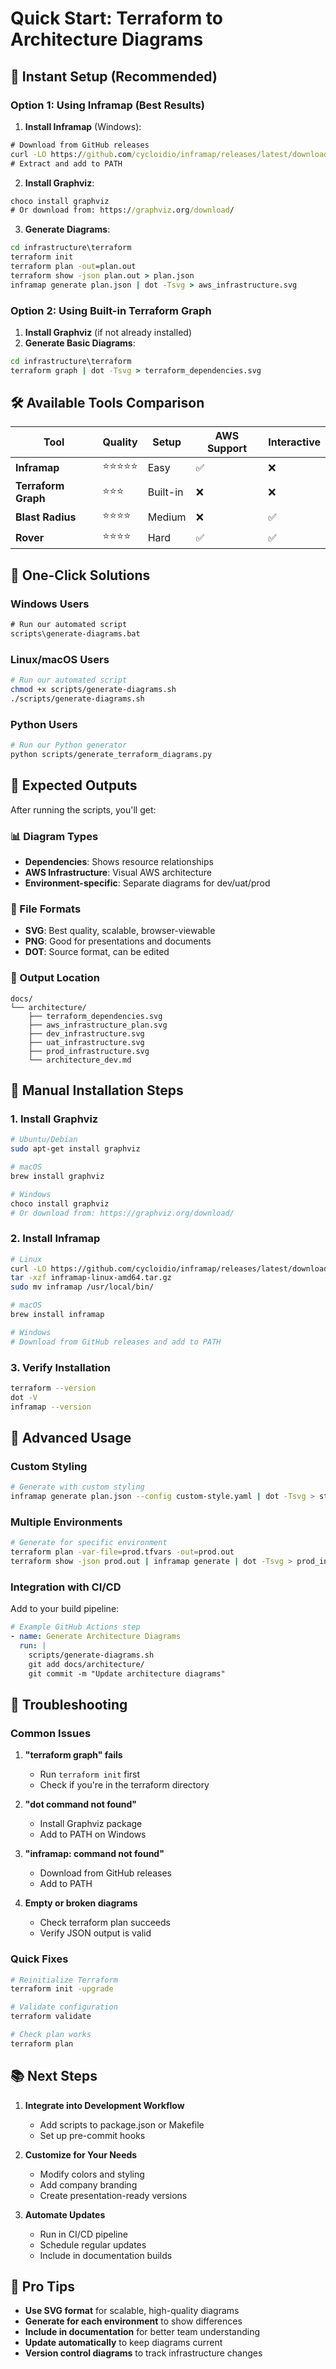 # Quick Start: Terraform to Architecture Diagrams

## 🚀 Instant Setup (Recommended)

### Option 1: Using Inframap (Best Results)

1. **Install Inframap** (Windows):
```cmd
# Download from GitHub releases
curl -LO https://github.com/cycloidio/inframap/releases/latest/download/inframap-windows-amd64.zip
# Extract and add to PATH
```

2. **Install Graphviz**:
```cmd
choco install graphviz
# Or download from: https://graphviz.org/download/
```

3. **Generate Diagrams**:
```cmd
cd infrastructure\terraform
terraform init
terraform plan -out=plan.out
terraform show -json plan.out > plan.json
inframap generate plan.json | dot -Tsvg > aws_infrastructure.svg
```

### Option 2: Using Built-in Terraform Graph

1. **Install Graphviz** (if not already installed)
2. **Generate Basic Diagrams**:
```cmd
cd infrastructure\terraform
terraform graph | dot -Tsvg > terraform_dependencies.svg
```

## 🛠️ Available Tools Comparison

| Tool | Quality | Setup | AWS Support | Interactive |
|------|---------|-------|-------------|-------------|
| **Inframap** | ⭐⭐⭐⭐⭐ | Easy | ✅ | ❌ |
| **Terraform Graph** | ⭐⭐⭐ | Built-in | ❌ | ❌ |
| **Blast Radius** | ⭐⭐⭐⭐ | Medium | ❌ | ✅ |
| **Rover** | ⭐⭐⭐⭐ | Hard | ✅ | ✅ |

## 📱 One-Click Solutions

### Windows Users
```cmd
# Run our automated script
scripts\generate-diagrams.bat
```

### Linux/macOS Users
```bash
# Run our automated script
chmod +x scripts/generate-diagrams.sh
./scripts/generate-diagrams.sh
```

### Python Users
```bash
# Run our Python generator
python scripts/generate_terraform_diagrams.py
```

## 🎯 Expected Outputs

After running the scripts, you'll get:

### 📊 Diagram Types
- **Dependencies**: Shows resource relationships
- **AWS Infrastructure**: Visual AWS architecture
- **Environment-specific**: Separate diagrams for dev/uat/prod

### 📁 File Formats
- **SVG**: Best quality, scalable, browser-viewable
- **PNG**: Good for presentations and documents
- **DOT**: Source format, can be edited

### 📍 Output Location
```
docs/
└── architecture/
    ├── terraform_dependencies.svg
    ├── aws_infrastructure_plan.svg
    ├── dev_infrastructure.svg
    ├── uat_infrastructure.svg
    ├── prod_infrastructure.svg
    └── architecture_dev.md
```

## 🔧 Manual Installation Steps

### 1. Install Graphviz
```bash
# Ubuntu/Debian
sudo apt-get install graphviz

# macOS
brew install graphviz

# Windows
choco install graphviz
# Or download from: https://graphviz.org/download/
```

### 2. Install Inframap
```bash
# Linux
curl -LO https://github.com/cycloidio/inframap/releases/latest/download/inframap-linux-amd64.tar.gz
tar -xzf inframap-linux-amd64.tar.gz
sudo mv inframap /usr/local/bin/

# macOS
brew install inframap

# Windows
# Download from GitHub releases and add to PATH
```

### 3. Verify Installation
```bash
terraform --version
dot -V
inframap --version
```

## 🎨 Advanced Usage

### Custom Styling
```bash
# Generate with custom styling
inframap generate plan.json --config custom-style.yaml | dot -Tsvg > styled_diagram.svg
```

### Multiple Environments
```bash
# Generate for specific environment
terraform plan -var-file=prod.tfvars -out=prod.out
terraform show -json prod.out | inframap generate | dot -Tsvg > prod_infrastructure.svg
```

### Integration with CI/CD
Add to your build pipeline:
```yaml
# Example GitHub Actions step
- name: Generate Architecture Diagrams
  run: |
    scripts/generate-diagrams.sh
    git add docs/architecture/
    git commit -m "Update architecture diagrams"
```

## 🐛 Troubleshooting

### Common Issues

1. **"terraform graph" fails**
   - Run `terraform init` first
   - Check if you're in the terraform directory

2. **"dot command not found"**
   - Install Graphviz package
   - Add to PATH on Windows

3. **"inframap: command not found"**
   - Download from GitHub releases
   - Add to PATH

4. **Empty or broken diagrams**
   - Check terraform plan succeeds
   - Verify JSON output is valid

### Quick Fixes
```bash
# Reinitialize Terraform
terraform init -upgrade

# Validate configuration
terraform validate

# Check plan works
terraform plan
```

## 📚 Next Steps

1. **Integrate into Development Workflow**
   - Add scripts to package.json or Makefile
   - Set up pre-commit hooks

2. **Customize for Your Needs**
   - Modify colors and styling
   - Add company branding
   - Create presentation-ready versions

3. **Automate Updates**
   - Run in CI/CD pipeline
   - Schedule regular updates
   - Include in documentation builds

## 🌟 Pro Tips

- **Use SVG format** for scalable, high-quality diagrams
- **Generate for each environment** to show differences
- **Include in documentation** for better team understanding
- **Update automatically** to keep diagrams current
- **Version control diagrams** to track infrastructure changes
